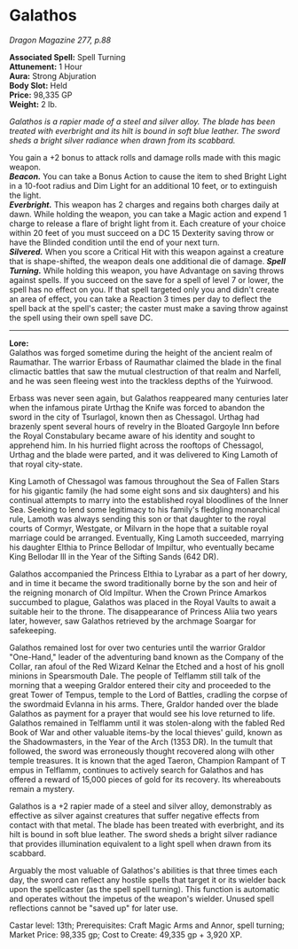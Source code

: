 # Galathos
*Dragon Magazine 277, p.88*

**Associated Spell:** Spell Turning  
**Attunement:** 1 Hour  
**Aura:** Strong Abjuration  
**Body Slot:** Held  
**Price:** 98,335 GP  
**Weight:** 2 lb.

*Galathos is a rapier made of a steel and silver alloy. The blade has been treated with everbright and its hilt is bound in soft blue leather. The sword sheds a bright silver radiance when drawn from its scabbard.*

You gain a +2 bonus to attack rolls and damage rolls made with this magic weapon.  
***Beacon.*** You can take a Bonus Action to cause the item to shed Bright Light in a 10-foot radius and Dim Light for an additional 10 feet, or to extinguish the light.  
***Everbright.*** This weapon has 2 charges and regains both charges daily at dawn. While holding the weapon, you can take a Magic action and expend 1 charge to release a flare of bright light from it. Each creature of your choice within 20 feet of you must succeed on a DC 15 Dexterity saving throw or have the Blinded condition until the end of your next turn.  
***Silvered.*** When you score a Critical Hit with this weapon against a creature that is shape-shifted, the weapon deals one additional die of damage.
***Spell Turning.*** While holding this weapon, you have Advantage on saving throws against spells. If you succeed on the save for a spell of level 7 or lower, the spell has no effect on you. If that spell targeted only you and didn't create an area of effect, you can take a Reaction 3 times per day to deflect the spell back at the spell's caster; the caster must make a saving throw against the spell using their own spell save DC.



---
**Lore:**  
Galathos was forged sometime during the height of the ancient realm of Raumathar. The warrior Erbass of Raumathar claimed the blade in the final climactic battles that saw the mutual clestruction of that realm and Narfell, and he was seen fleeing west into the trackless depths of the Yuirwood.  

Erbass was never seen again, but Galathos reappeared many centuries later when the infamous pirate Urthag the Knife was forced to abandon the sword in the city of Tsurlagol, known then as Chessagol. Urthag had brazenly spent several hours of revelry in the Bloated Gargoyle Inn before the Royal Constabulary became aware of his identity and sought to apprehend him. In his hurried flight across the rooftops of Chessagol, Urthag and the blade were parted, and it was delivered to King Lamoth of that royal city-state.

King Lamoth of Chessagol was famous throughout the Sea of Fallen Stars for his gigantic family (he had some eight sons and six daughters) and his continual attempts to marry into the established royal bloodlines of the Inner Sea. Seeking to lend some legitimacy to his family's fledgling monarchical rule, Lamoth was always sending this son or that daughter to the royal courts of Cormyr, Westgate, or Milvarn in the hope that a suitable royal marriage could be arranged. Eventually, King Lamoth succeeded, marrying his daughter Elthia to Prince Bellodar of lmpiltur, who eventually became King Bellodar Ill in the Year of the Sifting Sands (642 DR).  

Galathos accompanied the Princess Elthia to Lyrabar as a part of her dowry, and in time it became the sword traditionally borne by the son and heir of the reigning monarch of Old lmpiltur. When the Crown Prince Amarkos succumbed to plague, Galathos was placed in the Royal Vaults to await a suitable heir to the throne. The disappearance of Princess Aliia two years later, however, saw Galathos retrieved by the archmage Soargar for safekeeping.  

Galathos remained lost for over two centuries until the warrior Graldor "One-Hand," leader of the adventuring band known as the Company of the Collar, ran afoul of the Red Wizard Kelnar the Etched and a host of his gnoll minions in Spearsmouth Dale. The people of Telflamm still talk of the morning that a weeping Graldor entered their city and proceeded to the great Tower of Tempus, temple to the Lord of Battles, cradling the corpse of the swordmaid Evlanna in his arms. There, Graldor handed over the blade Galathos as payment for a prayer that would see his love returned to life. Galathos remained in Telflamm until it was stolen-along with the fabled Red Book of War and other valuable items-by the local thieves' guild, known as the Shadowmasters, in the Year of the Arch (1353 DR). In the tumult that followed, the sword was erroneously thought recovered along wilh other temple treasures. It is known that the aged Taeron, Champion Rampant of T empus in Telflamm, continues to actively search for Galathos and has offered a reward of 15,000 pieces of gold for its recovery. Its whereabouts remain a mystery.  

Galathos is a +2 rapier made of a steel and silver alloy, demonstrably as effective as silver against creatures that suffer negative effects from contact with that metal. The blade has been treated with everbright, and its hilt is bound in soft blue leather. The sword sheds a bright silver radiance that provides illumination equivalent to a light spell when drawn from its scabbard.  

Arguably the most valuable of Galathos's abilities is that three times each day, the sword can reflect any hostile spells that target it or its wielder back upon the spellcaster (as the spell spell turning). This function is automatic and operates without the impetus of the weapon's wielder. Unused spell reflections cannot be "saved up" for later use.

Castar level: 13th;
Prerequisites: Craft Magic Arms and Annor, spell turning;
Market Price: 98,335 gp;
Cost to Create: 49,335 gp + 3,920 XP.